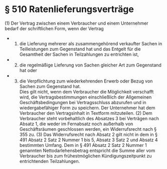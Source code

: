 # § 510 Ratenlieferungsverträge
(1) Der Vertrag zwischen einem Verbraucher und einem Unternehmer bedarf der schriftlichen Form, wenn der Vertrag
* 1. die Lieferung mehrerer als zusammengehörend verkaufter Sachen in Teilleistungen zum Gegenstand hat und das Entgelt für die Gesamtheit der Sachen in Teilzahlungen zu entrichten ist,
* 2. die regelmäßige Lieferung von Sachen gleicher Art zum Gegenstand hat oder
* 3. die Verpflichtung zum wiederkehrenden Erwerb oder Bezug von Sachen zum Gegenstand hat.  
Dies gilt nicht, wenn dem Verbraucher die Möglichkeit verschafft wird, die Vertragsbestimmungen einschließlich der Allgemeinen Geschäftsbedingungen bei Vertragsschluss abzurufen und in wiedergabefähiger Form zu speichern. Der Unternehmer hat dem Verbraucher den Vertragsinhalt in Textform mitzuteilen.
(2) Dem Verbraucher steht vorbehaltlich des Absatzes 3 bei Verträgen nach Absatz 1, die weder im Fernabsatz noch außerhalb von Geschäftsräumen geschlossen werden, ein Widerrufsrecht nach § 355 zu.
(3) Das Widerrufsrecht nach Absatz 2 gilt nicht in dem in § 491 Absatz 2 Satz 2 Nummer 1 bis 5, Absatz 3 Satz 2 und Absatz 4 bestimmten Umfang. Dem in § 491 Absatz 2 Satz 2 Nummer 1 genannten Nettodarlehensbetrag entspricht die Summe aller vom Verbraucher bis zum frühestmöglichen Kündigungszeitpunkt zu entrichtenden Teilzahlungen.